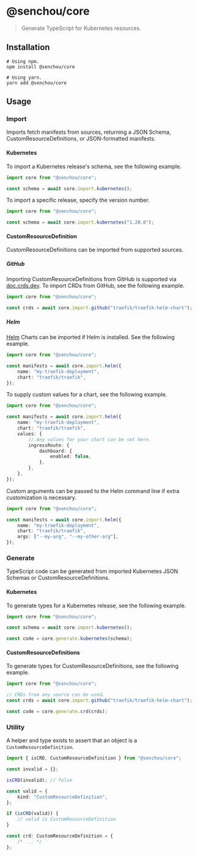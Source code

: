 # @senchou/core

> Generate TypeScript for Kubernetes resources.

## Installation

```shell
# Using npm.
npm install @senchou/core

# Using yarn.
yarn add @senchou/core
```

## Usage

### Import

Imports fetch manifests from sources, returning
a JSON Schema, CustomResourceDefinitions, or
JSON-formatted manifests.

#### Kubernetes

To import a Kubernetes release's schema, see the
following example.

```ts
import core from "@senchou/core";

const schema = await core.import.kubernetes();
```

To import a specific release, specify the version
number.

```ts
import core from "@senchou/core";

const schema = await core.import.kubernetes("1.20.0");
```

#### CustomResourceDefinition

CustomResourceDefinitions can be imported from supported
sources.

##### GitHub

Importing CustomResourceDefinitions from GitHub is supported
via [doc.crds.dev](https://doc.crds.dev). To import CRDs from
GitHub, see the following example.

```ts
import core from "@senchou/core";

const crds = await core.import.github("traefik/traefik-helm-chart");
```

##### Helm

[Helm](https://helm.sh) Charts can be imported if Helm is installed.
See the following example.

```ts
import core from "@senchou/core";

const manifests = await core.import.helm({
	name: "my-traefik-deployment",
	chart: "traefik/traefik",
});
```

To supply custom values for a chart, see the following
example.

```ts
import core from "@senchou/core";

const manifests = await core.import.helm({
	name: "my-traefik-deployment",
	chart: "traefik/traefik",
	values: {
		// Any values for your chart can be set here.
		ingressRoute: {
			dashboard: {
				enabled: false,
			},
		},
	},
});
```

Custom arguments can be passed to the Helm command
line if extra customization is necessary.

```ts
import core from "@senchou/core";

const manifests = await core.import.helm({
	name: "my-traefik-deployment",
	chart: "traefik/traefik",
	args: ["--my-arg", "--my-other-arg"],
});
```

### Generate

TypeScript code can be generated from imported
Kubernetes JSON Schemas or CustomResourceDefinitions.

#### Kubernetes

To generate types for a Kubernetes release, see the
following example.

```ts
import core from "@senchou/core";

const schema = await core.import.kubernetes();

const code = core.generate.kubernetes(schema);
```

#### CustomResourceDefinitions

To generate types for CustomResourceDefinitions, see
the following example.

```ts
import core from "@senchou/core";

// CRDs from any source can be used.
const crds = await core.import.github("traefik/traefik-helm-chart");

const code = core.generate.crd(crds);
```

### Utility

A helper and type exists to assert that an object is
a `CustomResourceDefinition`.

```ts
import { isCRD, CustomResourceDefinition } from "@senchou/core";

const invalid = {};

isCRD(invalid); // false

const valid = {
	kind: "CustomResourceDefinition",
};

if (isCRD(valid)) {
	// valid is CustomResourceDefinition
}

const crd: CustomResourceDefinition = {
	/* ... */
};
```
